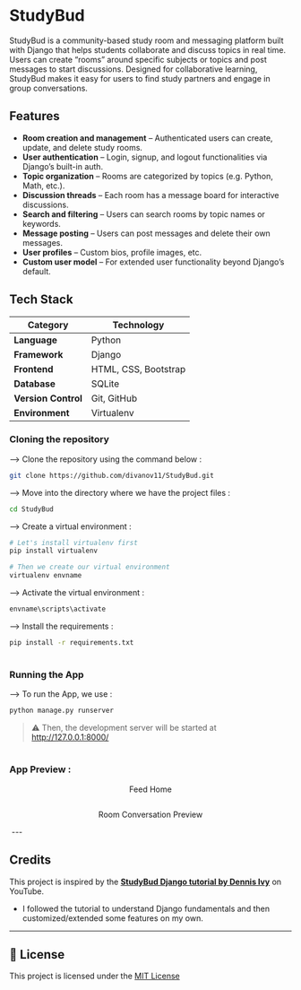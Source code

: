 # StudyBud

StudyBud is a community-based study room and messaging platform built with Django that helps students collaborate and discuss topics in real time. Users can create “rooms” around specific subjects or topics and post messages to start discussions. Designed for collaborative learning, StudyBud makes it easy for users to find study partners and engage in group conversations.

## Features

- **Room creation and management** – Authenticated users can create, update, and delete study rooms.
- **User authentication** – Login, signup, and logout functionalities via Django’s built-in auth.
- **Topic organization** – Rooms are categorized by topics (e.g. Python, Math, etc.).
- **Discussion threads** – Each room has a message board for interactive discussions.
- **Search and filtering** – Users can search rooms by topic names or keywords.
- **Message posting** – Users can post messages and delete their own messages.
- **User profiles** – Custom bios, profile images, etc.
- **Custom user model** – For extended user functionality beyond Django’s default.

## Tech Stack

| Category        | Technology               |
|----------------|--------------------------|
| **Language**    | Python                   |
| **Framework**   | Django                   |
| **Frontend**    | HTML, CSS, Bootstrap     |
| **Database**    | SQLite                   |
| **Version Control** | Git, GitHub         |
| **Environment** | Virtualenv               |

### Cloning the repository

--> Clone the repository using the command below :
```bash
git clone https://github.com/divanov11/StudyBud.git

```

--> Move into the directory where we have the project files : 
```bash
cd StudyBud

```

--> Create a virtual environment :
```bash
# Let's install virtualenv first
pip install virtualenv

# Then we create our virtual environment
virtualenv envname

```

--> Activate the virtual environment :
```bash
envname\scripts\activate

```

--> Install the requirements :
```bash
pip install -r requirements.txt

```

#

### Running the App

--> To run the App, we use :
```bash
python manage.py runserver

```

> ⚠ Then, the development server will be started at http://127.0.0.1:8000/

#

### App Preview :

<p align="center">
  Feed Home
</p>
<img src="">
</td> 
<td width="50%">
<br>
<p align="center">
  Room Conversation Preview
</p>
<img src="">  
</td>
</table>
---

## Credits
This project is inspired by the [**StudyBud Django tutorial by Dennis Ivy**](https://www.youtube.com/watch?v=PtQiiknWUcI) on YouTube.
-  I followed the tutorial to understand Django fundamentals and then customized/extended some features on my own.
---
## 📄 License

This project is licensed under the [MIT License](LICENSE)
